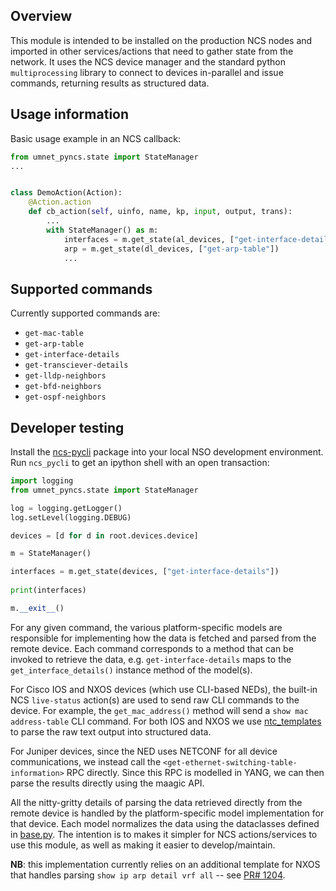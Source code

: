 ## Overview

This module is intended to be installed on the production NCS nodes and imported in other services/actions that need to gather state from the network.  It uses the NCS device manager and the standard python `multiprocessing` library to connect to devices in-parallel and issue commands, returning results as structured data.

## Usage information

Basic usage example in an NCS callback:

``` python
from umnet_pyncs.state import StateManager
...


class DemoAction(Action):
    @Action.action
    def cb_action(self, uinfo, name, kp, input, output, trans):
        ...
        with StateManager() as m:
            interfaces = m.get_state(al_devices, ["get-interface-details"])
            arp = m.get_state(dl_devices, ["get-arp-table"])
            ...
```

## Supported commands

Currently supported commands are:
- `get-mac-table`
- `get-arp-table`
- `get-interface-details`
- `get-transciever-details`
- `get-lldp-neighbors`
- `get-bfd-neighbors`
- `get-ospf-neighbors`

## Developer testing

Install the [ncs-pycli](https://pypi.org/project/ncs-pycli/) package into your local NSO development environment.  Run `ncs_pycli` to get an ipython shell with an open transaction:

``` python
import logging
from umnet_pyncs.state import StateManager

log = logging.getLogger()
log.setLevel(logging.DEBUG)

devices = [d for d in root.devices.device]

m = StateManager()

interfaces = m.get_state(devices, ["get-interface-details"])
    
print(interfaces)

m.__exit__()
```

For any given command, the various platform-specific models are responsible for implementing how the data is fetched and parsed from the remote device.  Each command corresponds to a method that can be invoked to retrieve the data, e.g. `get-interface-details` maps to the `get_interface_details()` instance method of the model(s).

For Cisco IOS and NXOS devices (which use CLI-based NEDs), the built-in NCS `live-status` action(s) are used to send raw CLI commands to the device.  For example, the `get_mac_address()` method will send a `show mac address-table` CLI command.  For both IOS and NXOS we use [ntc_templates](https://github.com/networktocode/ntc-templates) to parse the raw text output into structured data.

For Juniper devices, since the NED uses NETCONF for all device communications, we instead call the `<get-ethernet-switching-table-information>` RPC directly.  Since this RPC is modelled in YANG, we can then parse the results directly using the maagic API.

All the nitty-gritty details of parsing the data retrieved directly from the remote device is handled by the platform-specific model implementation for that device.  Each model normalizes the data using the dataclasses defined in [base.py](./umnet_pyncs/state/models/base.py).  The intention is to makes it simpler for NCS actions/services to use this module, as well as making it easier to develop/maintain.

**NB**: this implementation currently relies on an additional template for NXOS that handles parsing `show ip arp detail vrf all` -- see [PR# 1204](https://github.com/networktocode/ntc-templates/pull/1204).
